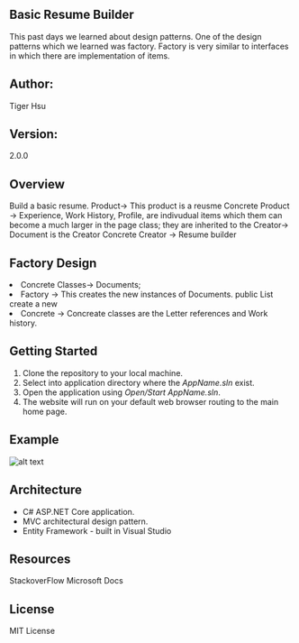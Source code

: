 ## Basic Resume Builder
This past days we learned about design patterns. One of the design patterns which we learned was factory.
Factory is very similar to interfaces in which there are implementation of items.



## Author:
Tiger Hsu

## Version:
2.0.0 

## Overview
Build a basic resume.
Product-> This product is a reusme
Concrete Product -> Experience, Work History, Profile, are indivudual items which them can become a much larger
in the page class; they are inherited to the 
Creator-> Document <List> is the Creator 
Concrete Creator -> Resume builder

## Factory Design
<li> Concrete Classes-> Documents;
<li> Factory -> This creates the new instances of Documents.  public List <Page> create a new <Page>
<li> Concrete -> Concreate classes are the Letter references and Work history.


## Getting Started
1. Clone the repository to your local machine.
2. Select into application directory where the *AppName.sln* exist.
3. Open the application using *Open/Start AppName.sln*.
5. The website will run on your default web browser routing to the main home page.

## Example

![alt text](http://url/to/img.png)



## Architecture
 - C# ASP.NET Core application.
 - MVC architectural design pattern.
 - Entity Framework - built in Visual Studio

## Resources
StackoverFlow
Microsoft Docs

## License
MIT License

